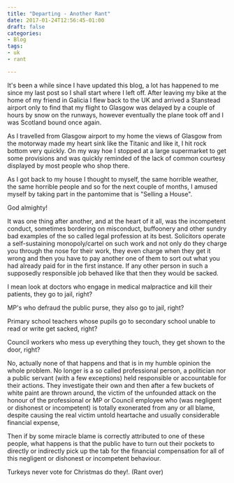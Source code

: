 ```yaml
---
title: "Departing - Another Rant"
date: 2017-01-24T12:56:45-01:00
draft: false
categories:
- Blog
tags:
- uk
- rant

---
```


It's been a while since I have updated this blog, a lot has happened to me since my last post so I shall start where I left off. After leaving my bike at the home of my friend in Galicia I flew back to the UK and arrived a Stanstead airport only to find that my flight to Glasgow was delayed by a couple of hours by snow on the runways, however eventually the plane took off and I was Scotland bound once again.

As I travelled from Glasgow airport to my home the views of Glasgow from the motorway made my heart sink like the Titanic and like it, I hit rock bottom very quickly. On my way hoe I stopped at a large supermarket to get some provisions and was quickly reminded of the lack of common courtesy displayed by most people who shop there.

<!--more-->

As I got back to my house I thought to myself, the same horrible weather, the same horrible people and so for the next couple of months, I amused myself by taking part in the pantomime that is "Selling a House".

God almighty!

It was one thing after another, and at the heart of it all, was the incompetent conduct, sometimes bordering on misconduct, buffoonery and other sundry bad examples of the so called legal profession at its best. Solicitors operate a self-sustaining monopoly/cartel on such work and not only do they charge you through the nose for their work, they even charge when they get it wrong and then you have to pay another one of them to sort out what you had already paid for in the first instance. If any other person in such a supposedly responsible job behaved like that then they would be sacked. 

I mean look at doctors who engage in medical malpractice and kill their patients, they go to jail, right?

MP's who defraud the public purse, they also go to jail, right?

Primary school teachers whose pupils go to secondary school unable to read or write get sacked, right?

Council workers who mess up everything they touch, they get shown to the door, right?

No, actually none of that happens and that is in my humble opinion the whole problem. No longer is a so called professional person, a politician nor a public servant (with a few exceptions) held responsible or accountable for their actions. They investigate their own and then after a few buckets of white paint are thrown around, the victim of the unfounded attack on the honour of the professional or MP or Council employee who (was negligent or dishonest or incompetent) is totally exonerated from any or all blame, despite causing the real victim untold heartache and usually considerable financial expense,  

Then if by some miracle blame is correctly attributed to one of these people, what happens is that the public have to turn out their pockets to directly or indirectly pick up the tab for the financial compensation for all of this negligent or dishonest or incompetent behaviour.

Turkeys never vote for Christmas do they!. (Rant over)
